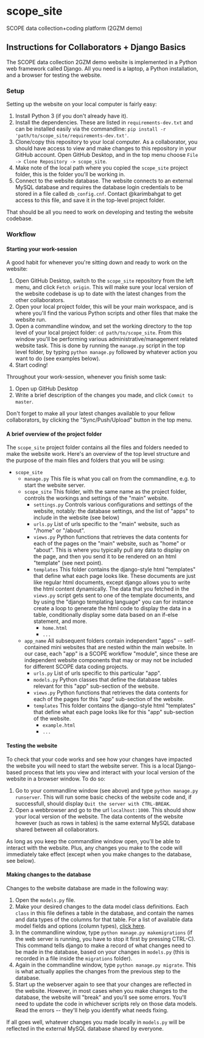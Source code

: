 # scope_site

SCOPE data collection+coding platform (2GZM demo)

## Instructions for Collaborators + Django Basics

The SCOPE data collection 2GZM demo website is implemented in a Python web framework called Django. All you need is a laptop, a Python installation, and a browser for testing the website. 

### Setup

Setting up the website on your local computer is fairly easy: 

1. Install Python 3 (if you don't already have it). 
2. Install the dependencies. These are listed in `requirements-dev.txt` and can be installed easily via the commandline: `pip install -r 'path/to/scope_site/requirements-dev.txt'`.
3. Clone/copy this repository to your local computer. As a collaborator, you should have access to view and make changes to this repository in your GitHub account. Open GitHub Desktop, and in the top menu choose `File -> Clone Repository -> scope_site`. 
4. Make note of the local path where you copied the `scope_site` project folder, this is the folder you'll be working in. 
5. Connect to the website database. The website connects to an external MySQL database and requires the database login credentials to be stored in a file called `db_config.cnf`. Contact @karimbahgat to get access to this file, and save it in the top-level project folder. 

That should be all you need to work on developing and testing the website codebase. 

### Workflow

#### Starting your work-session

A good habit for whenever you're sitting down and ready to work on the website:

1. Open GitHub Desktop, switch to the `scope_site` repository from the left menu, and click `Fetch origin`. This will make sure your local version of the website codebase is up to date with the latest changes from the other collaborators. 
2. Open your local project folder, this will be your main workspace, and is where you'll find the various Python scripts and other files that make the website run. 
3. Open a commandline window, and set the working directory to the top level of your local project folder: `cd path/to/scope_site`. From this window you'll be performing various administrative/management related website task. This is done by running the `manage.py` script in the top level folder, by typing `python manage.py` followed by whatever action you want to do (see examples below). 
4. Start coding! 

Throughout your work-session, whenever you finish some task:

1. Open up GitHub Desktop
2. Write a brief description of the changes you made, and click `Commit to master`. 

Don't forget to make all your latest changes available to your fellow collaborators, by clicking the "Sync/Push/Upload" button in the top menu. 

#### A brief overview of the project folder

The `scope_site` project folder contains all the files and folders needed to make the website work. Here's an overview of the top level structure and the purpose of the main files and folders that you will be using:

- `scope_site`
	- `manage.py`
		This file is what you call on from the commandline, e.g. to start the website server. 
	- `scope_site`
		This folder, with the same name as the project folder, controls the workings and settings of the "main" website. 
		- `settings.py`
			Controls various configurations and settings of the website, notably: the database settings, and the list of "apps" to include in the website (see below)
		- `urls.py`
			List of urls specific to the "main" website, such as "/home" or "/about".
		- `views.py`
			Python functions that retrieves the data contents for each of the pages on the "main" website, such as "home" or "about". This is where you typically pull any data to display on the page, and then you send it to be rendered on an html "template" (see next point).
		- `templates`
			This folder contains the django-style html "templates" that define what each page looks like. These documents are just like regular html documents, except django allows you to write the html content dynamically. The data that you fetched in the `views.py` script gets sent to one of the template documents, and by using the "django templating language" you can for instance create a loop to generate the html code to display the data in a table, conditionally display some data based on an if-else statement, and more. 
			- `home.html`
			- `...`
	- `app_name`
		All subsequent folders contain independent "apps" -- self-contained mini websites that are nested within the main website. In our case, each "app" is a SCOPE workflow "module", since these are independent website components that may or may not be included for different SCOPE data coding projects. 
		- `urls.py`
			List of urls specific to this particular "app".
		- `models.py`
			Python classes that define the database tables relevant for this "app" sub-section of the website. 
		- `views.py`
			Python functions that retrieves the data contents for each of the pages for this "app" sub-section of the website. 
		- `templates`
			This folder contains the django-style html "templates" that define what each page looks like for this "app" sub-section of the website. 
			- `example.html`
			- `...`

#### Testing the website

To check that your code works and see how your changes have impacted the website you will need to start the website server. This is a local Django-based process that lets you view and interact with your local version of the website in a browser window. To do so:

1. Go to your commandline window (see above) and type `python manage.py runserver`. This will run some basic checks of the website code and, if successfull, should display `Quit the server with CTRL-BREAK`. 
2. Open a webbrowser and go to the url `localhost:1000`. This should show your local version of the website. The data contents of the website however (such as rows in tables) is the same external MySQL database shared between all collaborators. 

As long as you keep the commandline window open, you'll be able to interact with the website. Plus, any changes you make to the code will immediately take effect (except when you make changes to the database, see below). 

#### Making changes to the database

Changes to the website database are made in the following way:

1. Open the `models.py` file. 
2. Make your desired changes to the data model class definitions. Each `class` in this file defines a table in the database, and contain the names and data types of the columns for that table. For a list of available data model fields and options (column types), [click here](https://docs.djangoproject.com/en/3.0/ref/models/fields/#field-types).
3. In the commandline window, type `python manage.py makemigrations` (if the web server is running, you have to stop it first by pressing CTRL-C). This command tells django to make a record of what changes need to be made in the database, based on your changes in `models.py` (this is recorded in a file inside the `migrations` folder). 
4. Again in the commandline window, type `python manage.py migrate`. This is what actually applies the changes from the previous step to the database.
5. Start up the webserver again to see that your changes are reflected in the website. However, in most cases when you make changes to the database, the website will "break" and you'll see some errors. You'll need to update the code in whichever scripts rely on those data models. Read the errors -- they'll help you identify what needs fixing. 

If all goes well, whatever changes you made locally in `models.py` will be reflected in the external MySQL database shared by everyone. 

